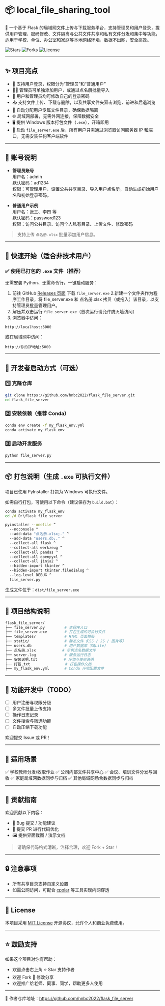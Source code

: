 # 📦 local_file_sharing_tool

🚀 一个基于 Flask 的局域网文件上传与下载服务平台，支持管理员和用户登录，提供用户管理、密码修改、文件隔离与公共文件共享和私有文件分发和集中等功能，适用于学校、单位、办公室和家庭等本地网络环境，数据不出网，安全高效。

![Stars](https://img.shields.io/github/stars/hnbc2022/flask_file_server)
![Forks](https://img.shields.io/github/forks/hnbc2022/flask_file_server)
![License](https://img.shields.io/github/license/hnbc2022/flask_file_server)

---

## ✨ 项目亮点

- 🔐 支持用户登录，权限分为“管理员”和“普通用户”  
- 🧑‍💼 管理员可单独添加用户，或通过点名册批量导入  
- 🔧 用户和管理员均可修改自己的登录密码  
- 📤 支持文件上传、下载与删除，以及共享文件夹双击浏览，前进和后退浏览 
- 📁 自动分配用户专属文件目录，确保数据隔离  
- 🌐 局域网部署，无需外网连接，保障数据安全  
- 🖥️ 提供 Windows 版本打包文件（`.exe`），开箱即用  
- 🚪 启动 `file_server.exe` 后，所有用户只需通过浏览器访问服务器 IP 和端口，无需安装任何客户端软件  

---

## 👥 账号说明

- **管理员账号**  
  用户名：admin  
  默认密码：ad1234  
  权限：可管理用户、设置公共共享目录、导入用户点名册，自动生成初始用户名和初始登录密码。

- **普通用户示例**  
  用户名：张三、李四 等  
  默认密码：password123  
  权限：访问公共目录、访问个人私有目录、上传文件、修改密码

> 支持上传 `点名册.xlsx` 批量添加用户信息。

---

## 🚀 快速开始（适合非技术用户）

### ✅ 使用已打包的 `.exe` 文件（推荐）

无需安装 Python、无需命令行，一键启动服务：

1. 前往 GitHub [Releases 页面](https://github.com/hnbc2022/flask_file_server/releases) 下载 `file_server.exe`
2.新建一个文件夹作为程序工作目录，将 file_server.exe 和 点名册.xlsx 拷贝（或拖入）该目录，以支持管理员批量管理用户。
2. 解压并双击运行 `file_server.exe`（首次运行请允许防火墙访问）
3. 浏览器中访问：

```
http://localhost:5000
```

或在局域网中访问：

```
http://你的IP地址:5000
```

---

## 🧰 开发者启动方式（可选）

### 1️⃣ 克隆仓库

```bash
git clone https://github.com/hnbc2022/flask_file_server.git
cd flask_file_server
```

### 2️⃣ 安装依赖（推荐 Conda）

```bash
conda env create -f my_flask_env.yml
conda activate my_flask_env
```

### 3️⃣ 启动开发服务

```bash
python file_server.py
```

---

## 📦 打包说明（生成 `.exe` 可执行文件）

项目已使用 PyInstaller 打包为 Windows 可执行文件。

如需自行打包，可使用以下命令（建议保存为 `build.bat`）：

```bat
conda activate my_flask_env
cd /d D:\flask_file_server

pyinstaller --onefile ^
  --noconsole ^
  --add-data "点名册.xlsx;." ^
  --add-data "users.db;." ^
  --collect-all flask ^
  --collect-all werkzeug ^
  --collect-all pandas ^
  --collect-all openpyxl ^
  --collect-all jinja2 ^
  --hidden-import tkinter ^
  --hidden-import tkinter.filedialog ^
  --log-level DEBUG ^
  file_server.py
```

生成文件位于：`dist/file_server.exe`

---

## 📁 项目结构说明

```bash
flask_file_server/
├── file_server.py         # 主程序入口
├── file_server.exe        # 打包生成的可执行文件
├── templates/             # HTML 页面模板
├── static/                # 静态文件（CSS / JS / 图片等）
├── users.db               # 用户数据库（SQLite）
├── 点名册.xlsx            # 示例点名数据文件
├── server.log             # 服务运行日志
├── 安装说明.txt            # 环境与使用说明
├── 打包.txt                # 打包操作文档
├── my_flask_env.yml       # Conda 环境配置文件
```

---

## 🔧 功能开发中（TODO）

- [ ] 用户注册与权限分级
- [ ] 多文件批量上传支持
- [ ] 操作日志记录
- [ ] 文件搜索与筛选功能
- [ ] 自动压缩下载功能

欢迎提交 Issue 或 PR！

---

## 🎯 适用场景

✅ 学校教师分发/收取作业
✅ 公司内部文件共享中心
✅ 会议、培训文件分发与回收
✅ 家庭局域网数据同步与归档
✅ 其他局域网场合数据同步与归档

---

## 🤝 贡献指南

欢迎贡献以下内容：

- 🐞 Bug 提交 / 功能建议
- 🔧 提交 PR 进行代码优化
- 🖼️ 提供界面截图 / 演示文档

> 请确保代码格式清晰，注释合理，欢迎 Fork + Star！

---

## 🔒 注意事项

- 所有共享目录支持自定义设置
- 如需公网访问，可配合 [cpolar](https://www.cpolar.com/) 等工具实现内网穿透

---

## 📄 License

本项目采用 [MIT License](https://opensource.org/licenses/MIT) 开源协议，允许个人和商业免费使用。

---

## ⭐ 鼓励支持

如果这个项目对你有帮助：

- 欢迎点击右上角 ⭐ Star 支持作者
- 欢迎 Fork 🍴 修改分享
- 欢迎推广给老师、同事、同学，帮助更多人使用

---

📌 作者仓库地址：https://github.com/hnbc2022/flask_file_server
